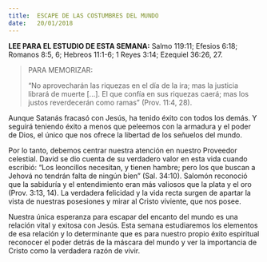 ```yaml
---
title:  ESCAPE DE LAS COSTUMBRES DEL MUNDO
date:   20/01/2018
---
```


**LEE PARA EL ESTUDIO DE ESTA SEMANA:** Salmo 119:11; Efesios 6:18; Romanos 8:5, 6; Hebreos 11:1-6; 1 Reyes 3:14; Ezequiel 36:26, 27. 

><p>PARA MEMORIZAR: </p>
>“No aprovecharán las riquezas en el día de la ira; mas la justicia librará de muerte [...]. El que confía en sus riquezas caerá; mas los justos reverdecerán como ramas” (Prov. 11:4, 28).

Aunque Satanás fracasó con Jesús, ha tenido éxito con todos los demás. Y seguirá teniendo éxito a menos que peleemos con la armadura y el poder de Dios, el único que nos ofrece la libertad de los señuelos del mundo. 

Por lo tanto, debemos centrar nuestra atención en nuestro Proveedor celestial. David se dio cuenta de su verdadero valor en esta vida cuando escribió: “Los leoncillos necesitan, y tienen hambre; pero los que buscan a Jehová no tendrán falta de ningún bien” (Sal. 34:10). Salomón reconoció que la sabiduría y el entendimiento eran más valiosos que la plata y el oro (Prov. 3:13, 14). La verdadera felicidad y la vida recta surgen de apartar la vista de nuestras posesiones y mirar al Cristo viviente, que nos posee. 

Nuestra única esperanza para escapar del encanto del mundo es una relación vital y exitosa con Jesús. Esta semana estudiaremos los elementos de esa relación y lo determinante que es para nuestro propio éxito espiritual reconocer el poder detrás de la máscara del mundo y ver la importancia de Cristo como la verdadera razón de vivir. 